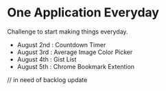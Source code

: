 One Application Everyday
==============

Challenge to start making things everyday.
- August 2nd : Countdown Timer
- August 3rd : Average Image Color Picker
- August 4th : Gist List
- August 5th : Chrome Bookmark Extention

// in need of backlog update
